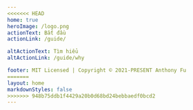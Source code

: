 ```yaml
---
<<<<<<< HEAD
home: true
heroImage: /logo.png
actionText: Bắt đầu
actionLink: /guide/

altActionText: Tìm hiểu
altActionLink: /guide/why

footer: MIT Licensed | Copyright © 2021-PRESENT Anthony Fu
=======
layout: home
markdownStyles: false
>>>>>>> 948b75ddb1f4429a20b0d68bd24bebbaedf0bcd2
---
```


<LandingPage />
